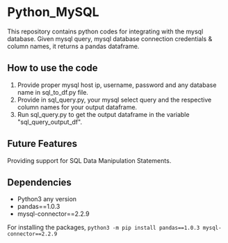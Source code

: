 # Python_MySQL
This repository contains python codes for integrating with the mysql database. Given mysql query, mysql database connection credentials & column names, it returns a pandas dataframe.

## How to use the code

1. Provide proper mysql host ip, username, password and any database name in sql_to_df.py file.
2. Provide in sql_query.py, your mysql select query and the respective column names for your output dataframe.
3. Run sql_query.py to get the output dataframe in the variable "sql_query_output_df".

## Future Features

Providing support for SQL Data Manipulation Statements.

## Dependencies

- Python3 any version
- pandas==1.0.3
- mysql-connector==2.2.9

For installing the packages,
```python3 -m pip install pandas==1.0.3 mysql-connector==2.2.9```
